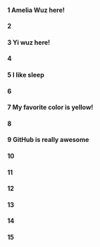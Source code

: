 #### 1 Amelia Wuz here!
#### 2
#### 3 Yi wuz here!
#### 4
#### 5 I like sleep
#### 6
#### 7 My favorite color is yellow!
#### 8
#### 9 GitHub is really awesome
#### 10
#### 11
#### 12
#### 13
#### 14
#### 15